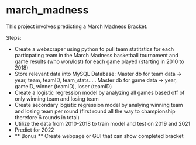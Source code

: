 # march_madness

This project involves predicting a March Madness Bracket.


Steps:
- Create a webscraper using python to pull team statitstics for each particpating team in the March Madness basketball tournament and game results (who won/lost) for each game       played (starting in 2010 to 2018)
- Store relevant data into MySQL Database:
    Master db for team data -> year, team, teamID, team_stats.....
    Master db for game data -> year, gameID, winner (teamID), loser (teamID)
- Create a logistic regression model by analyzing all games based off of only winning team and losing team
- Create secondary logistic regression model by analying winning team and losing team per round (first round all the way to championship therefore 6 rounds in total)
- Utilize the data from 2010-2018 to train model and test on 2019 and 2021
- Predict for 2022 
- ** Bonus ** Create webpage or GUI that can show completed bracket
